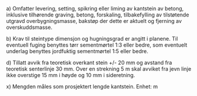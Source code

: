 a) Omfatter levering, setting, spikring eller liming av kantstein av betong, inklusive tilhørende graving, betong, forskaling, tilbakefylling av tilstøtende utgravd overbygningsmasse, bakstøp der dette er aktuelt og fjerning av overskuddsmasse.

b) Krav til steintype dimensjon og hugningsgrad er angitt i planene. Til eventuell fuging benyttes tørr sementmørtel 1:3 eller bedre, som eventuelt underlag benyttes jordfuktig sementmørtel 1:5 eller bedre.

d) Tillatt avvik fra teoretisk overkant stein +/- 20 mm og avstand fra teoretisk senterlinje 30 mm. Over en strekning 5 m skal avviket fra jevn linje ikke overstige 15 mm i høyde og 10 mm i sideretning.

x) Mengden måles som prosjektert lengde kantstein. Enhet: m


